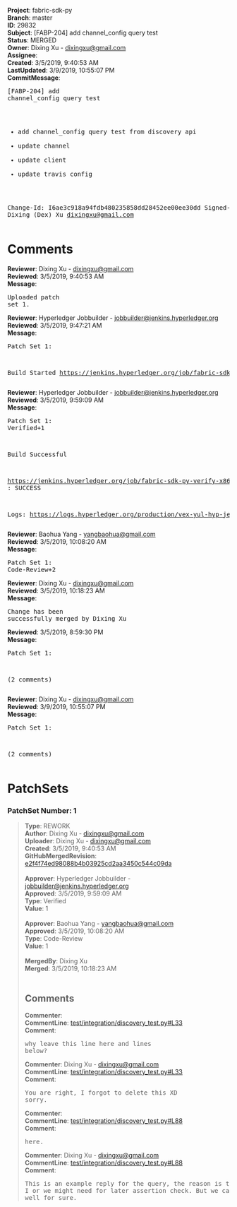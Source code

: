 <strong>Project</strong>: fabric-sdk-py<br><strong>Branch</strong>: master<br><strong>ID</strong>: 29832<br><strong>Subject</strong>: [FABP-204] add channel_config query test<br><strong>Status</strong>: MERGED<br><strong>Owner</strong>: Dixing Xu - dixingxu@gmail.com<br><strong>Assignee</strong>:<br><strong>Created</strong>: 3/5/2019, 9:40:53 AM<br><strong>LastUpdated</strong>: 3/9/2019, 10:55:07 PM<br><strong>CommitMessage</strong>:<br><pre>[FABP-204] add channel_config query test

* add channel_config query test from discovery api
* update channel
* update client
* update travis config

Change-Id: I6ae3c918a94fdb480235858dd28452ee00ee30dd
Signed-off-by: Dixing (Dex) Xu <dixingxu@gmail.com>
</pre><h1>Comments</h1><strong>Reviewer</strong>: Dixing Xu - dixingxu@gmail.com<br><strong>Reviewed</strong>: 3/5/2019, 9:40:53 AM<br><strong>Message</strong>: <pre>Uploaded patch set 1.</pre><strong>Reviewer</strong>: Hyperledger Jobbuilder - jobbuilder@jenkins.hyperledger.org<br><strong>Reviewed</strong>: 3/5/2019, 9:47:21 AM<br><strong>Message</strong>: <pre>Patch Set 1:

Build Started https://jenkins.hyperledger.org/job/fabric-sdk-py-verify-x86_64/608/</pre><strong>Reviewer</strong>: Hyperledger Jobbuilder - jobbuilder@jenkins.hyperledger.org<br><strong>Reviewed</strong>: 3/5/2019, 9:59:09 AM<br><strong>Message</strong>: <pre>Patch Set 1: Verified+1

Build Successful 

https://jenkins.hyperledger.org/job/fabric-sdk-py-verify-x86_64/608/ : SUCCESS

Logs: https://logs.hyperledger.org/production/vex-yul-hyp-jenkins-3/fabric-sdk-py-verify-x86_64/608</pre><strong>Reviewer</strong>: Baohua Yang - yangbaohua@gmail.com<br><strong>Reviewed</strong>: 3/5/2019, 10:08:20 AM<br><strong>Message</strong>: <pre>Patch Set 1: Code-Review+2</pre><strong>Reviewer</strong>: Dixing Xu - dixingxu@gmail.com<br><strong>Reviewed</strong>: 3/5/2019, 10:18:23 AM<br><strong>Message</strong>: <pre>Change has been successfully merged by Dixing Xu</pre><strong>Reviewed</strong>: 3/5/2019, 8:59:30 PM<br><strong>Message</strong>: <pre>Patch Set 1:

(2 comments)</pre><strong>Reviewer</strong>: Dixing Xu - dixingxu@gmail.com<br><strong>Reviewed</strong>: 3/9/2019, 10:55:07 PM<br><strong>Message</strong>: <pre>Patch Set 1:

(2 comments)</pre><h1>PatchSets</h1><h3>PatchSet Number: 1</h3><blockquote><strong>Type</strong>: REWORK<br><strong>Author</strong>: Dixing Xu - dixingxu@gmail.com<br><strong>Uploader</strong>: Dixing Xu - dixingxu@gmail.com<br><strong>Created</strong>: 3/5/2019, 9:40:53 AM<br><strong>GitHubMergedRevision</strong>: [e2f4f74ed98088b4b03925cd2aa3450c544c09da](https://github.com/hyperledger-gerrit-archive/fabric-sdk-py/commit/e2f4f74ed98088b4b03925cd2aa3450c544c09da)<br><br><strong>Approver</strong>: Hyperledger Jobbuilder - jobbuilder@jenkins.hyperledger.org<br><strong>Approved</strong>: 3/5/2019, 9:59:09 AM<br><strong>Type</strong>: Verified<br><strong>Value</strong>: 1<br><br><strong>Approver</strong>: Baohua Yang - yangbaohua@gmail.com<br><strong>Approved</strong>: 3/5/2019, 10:08:20 AM<br><strong>Type</strong>: Code-Review<br><strong>Value</strong>: 1<br><br><strong>MergedBy</strong>: Dixing Xu<br><strong>Merged</strong>: 3/5/2019, 10:18:23 AM<br><br><h2>Comments</h2><strong>Commenter</strong>:<br><strong>CommentLine</strong>: [test/integration/discovery_test.py#L33](https://github.com/hyperledger-gerrit-archive/fabric-sdk-py/blob/e2f4f74ed98088b4b03925cd2aa3450c544c09da/test/integration/discovery_test.py#L33)<br><strong>Comment</strong>: <pre>why leave this line here and lines below?</pre><strong>Commenter</strong>: Dixing Xu - dixingxu@gmail.com<br><strong>CommentLine</strong>: [test/integration/discovery_test.py#L33](https://github.com/hyperledger-gerrit-archive/fabric-sdk-py/blob/e2f4f74ed98088b4b03925cd2aa3450c544c09da/test/integration/discovery_test.py#L33)<br><strong>Comment</strong>: <pre>You are right, I forgot to delete this XD sorry.</pre><strong>Commenter</strong>:<br><strong>CommentLine</strong>: [test/integration/discovery_test.py#L88](https://github.com/hyperledger-gerrit-archive/fabric-sdk-py/blob/e2f4f74ed98088b4b03925cd2aa3450c544c09da/test/integration/discovery_test.py#L88)<br><strong>Comment</strong>: <pre>here.</pre><strong>Commenter</strong>: Dixing Xu - dixingxu@gmail.com<br><strong>CommentLine</strong>: [test/integration/discovery_test.py#L88](https://github.com/hyperledger-gerrit-archive/fabric-sdk-py/blob/e2f4f74ed98088b4b03925cd2aa3450c544c09da/test/integration/discovery_test.py#L88)<br><strong>Comment</strong>: <pre>This is an example reply for the query, the reason is that I think I or we might need for later assertion check. But we can remove this as well for sure.</pre></blockquote>